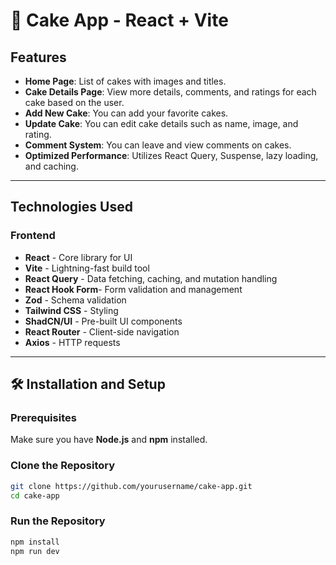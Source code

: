 # 🍰 Cake App - React + Vite

## Features
- **Home Page**: List of cakes with images and titles.
- **Cake Details Page**: View more details, comments, and ratings for each cake based on the  user.
- **Add New Cake**: You can add your favorite cakes.
- **Update Cake**: You can edit cake details such as name, image, and rating.
- **Comment System**: You can leave and view comments on cakes.
- **Optimized Performance**: Utilizes React Query, Suspense, lazy loading, and caching.
---

## Technologies Used
### **Frontend**
- **React** - Core library for UI
- **Vite** - Lightning-fast build tool
- **React Query** - Data fetching, caching, and mutation handling
- **React Hook Form**- Form validation and management
- **Zod** - Schema validation
- **Tailwind CSS** - Styling 
- **ShadCN/UI** - Pre-built UI components
- **React Router** - Client-side navigation
- **Axios** - HTTP requests
---

## 🛠️ Installation and Setup
### **Prerequisites**
Make sure you have **Node.js** and **npm** installed.

### **Clone the Repository**
```sh
git clone https://github.com/yourusername/cake-app.git
cd cake-app
```

### **Run the Repository**
```sh
npm install 
npm run dev
```
